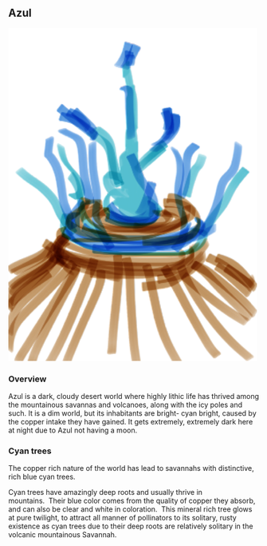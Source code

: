 ## Azul

![Blue World](/Stellar_Abyss_Setting_Bible/Photo_Directory/CyanTree.png "Blue World")


### Overview

Azul is a dark, cloudy desert world where highly lithic life has thrived among the mountainous savannas and volcanoes, along with the icy poles and such.  It is a dim world, but its inhabitants are bright- cyan bright, caused by the copper intake they have gained.  It gets extremely, extremely dark here at night due to Azul not having a moon.

### Cyan trees

The copper rich nature of the world has lead to savannahs with distinctive, rich blue cyan trees.

Cyan trees have amazingly deep roots and usually thrive in mountains.  Their blue color comes from the quality of copper they absorb, and can also be clear and white in coloration.  This mineral rich tree glows at pure twilight, to attract all manner of pollinators to its solitary, rusty existence as cyan trees due to their deep roots are relatively solitary in the volcanic mountainous Savannah.
